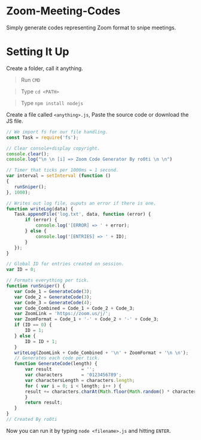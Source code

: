 # Zoom-Meeting-Codes
Simply generate codes representing Zoom format to snipe meetings.

# Setting It Up
Create a folder, call it anything.
 > Run `CMD`
 
 > Type `cd <PATH>`
 
 > Type `npm install nodejs`
 
 Create a file called `<anything>.js`, Paste the source code or download the JS file.
 
 ```js
 // We import fs for our file handling.
const Task = require('fs');

// Clear console+display copyright.
console.clear();
console.log("\n \n [i] => Zoom Code Generator By ro0ti \n \n")

// Timer that ticks per 1000ms = 1 second.
var interval = setInterval (function ()
{
	runSniper();
}, 1000);

// Writes out log file, ouputs an error if there is one.
function writeLog(data) {
    Task.appendFile('log.txt', data, function (error) {
        if (error) {
            console.log('[ERROR] => ' + error);
        } else {
            console.log('[ENTRIES] => ' + ID);
        }
    });
}

// Global ID for entries created on session.
var ID = 0;

// Formats everything per tick.
function runSniper() {
    var Code_1 = GenerateCode(3);
    var Code_2 = GenerateCode(3);
    var Code_3 = GenerateCode(4);
    var Code_Combined = Code_1 + Code_2 + Code_3;
    var ZoomLink = 'https://zoom.us/j/';
    var ZoomFormat = Code_1 + '-' + Code_2 + '-' + Code_3;
    if (ID == 0) {
        ID = 1;
    } else {
        ID = ID + 1;
    }
    writeLog(ZoomLink + Code_Combined + '\n' + ZoomFormat + '\n \n');
    // Generates each code per tick.
    function GenerateCode(length) {
        var result           = '';
        var characters       = '0123456789';
        var charactersLength = characters.length;
        for ( var i = 0; i < length; i++ ) {
        result += characters.charAt(Math.floor(Math.random() * charactersLength));
        }
        return result;
    }
}
// Created By ro0ti
 ```
 
 Now you can run it by typing `node <filename>.js` and hitting `ENTER`.
